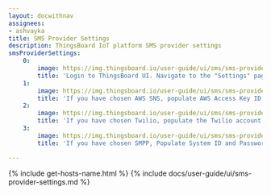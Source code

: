 ```yaml
---
layout: docwithnav
assignees:
- ashvayka
title: SMS Provider Settings
description: ThingsBoard IoT platform SMS provider settings
smsProviderSettings:
    0:
        image: https://img.thingsboard.io/user-guide/ui/sms/sms-provider-settings-step-2-ce.png
        title: 'Login to ThingsBoard UI. Navigate to the "Settings" page. Now, go to the "Notificatons" tab. In this window, choose one of the available providers: AWS SNS Twilio or SMPP;'
    1:
        image: https://img.thingsboard.io/user-guide/ui/sms/sms-provider-settings-step-3-ce.png
        title: 'If you have chosen AWS SNS, populate AWS Access Key ID and Secret access key. Click "Save" button;'
    2:
        image: https://img.thingsboard.io/user-guide/ui/sms/sms-provider-settings-step-4-ce.png
        title: 'If you have chosen Twilio, populate the Twilio account SID and Token. Specify phone number that will be used as a "sender". Click "Save" button;'
    3:
        image: https://img.thingsboard.io/user-guide/ui/sms/sms-provider-settings-step-5-ce.png
        title: 'If you have chosen SMPP, Populate System ID and Password. Specify SMPP version, SMPP host and port. Click "Save" button.'

---
```


{% include get-hosts-name.html %}
{% include docs/user-guide/ui/sms-provider-settings.md %}